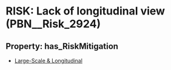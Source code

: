 # RISK: __Lack of longitudinal view__ (PBN__Risk_2924)

## Property: has_RiskMitigation

* [Large-Scale & Longitudinal](PBN__Mitigation_1104)

